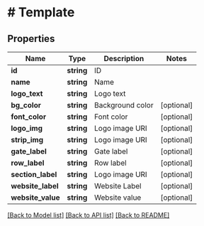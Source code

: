 # # Template

## Properties

Name | Type | Description | Notes
------------ | ------------- | ------------- | -------------
**id** | **string** | ID | 
**name** | **string** | Name | 
**logo_text** | **string** | Logo text | 
**bg_color** | **string** | Background color | [optional] 
**font_color** | **string** | Font color | [optional] 
**logo_img** | **string** | Logo image URI | [optional] 
**strip_img** | **string** | Logo image URI | [optional] 
**gate_label** | **string** | Gate label | [optional] 
**row_label** | **string** | Row label | [optional] 
**section_label** | **string** | Logo image URI | [optional] 
**website_label** | **string** | Website Label | [optional] 
**website_value** | **string** | Website value | [optional] 

[[Back to Model list]](../../README.md#documentation-for-models) [[Back to API list]](../../README.md#documentation-for-api-endpoints) [[Back to README]](../../README.md)


